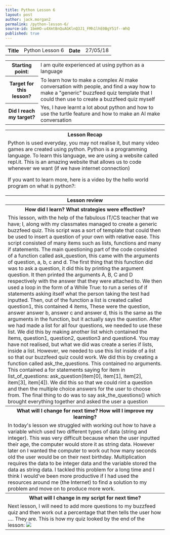 ```yaml
---
title: Python Lesson 6
layout: post
author: jack.morgan2
permalink: /python-lesson-6/
source-id: 1bmHO-u4XmtBnQuAGKlnQ3J1_FMh1lhE0BgY51f--WhQ
published: true
---
```

<table>
  <tr>
    <th class="lb">Title</th>
    <td>Python Lesson 6</td>
    <th class="lb">Date</th>
    <td>27/05/18</td>
  </tr>
</table>


<table>
  <tr>
    <th class="lb">Starting point:</th>
    <td>I am quite experienced at using python as a language</td>
  </tr>
  <tr>
    <th class="lb">Target for this lesson?</th>
    <td>To learn how to make a complex AI make conversation with people, and find a way how to make a "generic" buzzfeed quiz template that I could then use to create a buzzfeed quiz myself</td>
  </tr>
  <tr>
    <th class="lb">Did I reach my target? 
</th>
    <td>Yes, I have learnt a lot about python and how to use the turtle feature and how to make an AI make conversation</td>
  </tr>
</table>


<table>
  <tr>
    <th class="lb">Lesson Recap</th>
  </tr>
  <tr>
    <td>Python is used everyday, you may not realise it, but many video games are created using python. Python is a programming language. To learn this language, we are using a website called repl.it. This is an amazing website that allows us to code whenever we want (if we have internet connection)

If you want to learn more, here is a video by the hello world program on what is python?:
</td>
  </tr>
  <tr>
    <th class="lb">Lesson review</th>
  </tr>
  <tr>
    <th class="lb">How did I learn? What strategies were effective? </th>
  </tr>
  <tr>
    <td>This lesson, with the help of the fabulous IT/CS teacher that we have; I, along with my classmates managed to create a generic buzzfeed quiz. This script was a sort of template that could then be used to insert a question of your own with relative ease. This script consisted of many items such as lists, functions and many if statements. The main questioning part of the code consisted of a function called ask_question, this came with the arguments of question, a, b, c and d. The first thing  that this function did was to ask a question, it did this by printing the argument question. It then printed the arguments A, B, C and D respectively  with the answer that they were attached to. We then used a loop in the form of a While True: to run a series of if statements asking itself what the person taking the test had inputted. Then, out of the function a list is created called question1, this contained 4 items, These were the question, answer answer b, answer c and answer d, this is the same as the arguments in the function, but it actually says the question. After we had made a list for all four questions, we needed to use these list. We did this by making another list which contained the items, question1, question2, question3 and question4. You may have not realised, but what we did was create a series if lists, inside a list. However, we needed to use this list inside of a list so that our buzzfeed quiz could work. We did this by creating a function called ask_the_questions. This contained no arguments. This contained a for statements saying for item in list_of_questions: ask_question(item[0], item[1], item[2], item[3], item[4]). We did this so that we could rint a question and then the multiple choice answers for the user to choose from. The final thing to do was to say ask_the_questions() which brought everything together and asked the user a question


</td>
  </tr>
  <tr>
    <th class="lb">What will I change for next time? How will I improve my learning?</th>
  </tr>
  <tr>
    <td>In today's lesson we struggled with working out how to have a variable which used two different types of data (string and integer). This was very difficult because when the user inputted their age, the computer would store it as string data. However later on I wanted the computer to work out how many seconds old the user would be on their next birthday. Multiplication requires the data to be integer data and the variable stored the data as string data. I tackled this problem for a long time and I think I would’ve been more productive if I had used the resources around me (the Internet) to find a solution to my problem and move on to produce more work.</td>
  </tr>
  <tr>
    <th class="lb">What will I change in my script for next time?</th>
  </tr>
  <tr>
    <td>Next lesson, I will need to add more questions to my buzzfeed quiz and then work out a percentage that then tells the user how …. They are. This is how my quiz looked by the end of the lesson:
  
  <img src="https://github.com/jackm245/jackm245.github.io/blob/master/images/JACK03_06_18.JPG?raw=true">
  </td>
  </tr>
</table>


